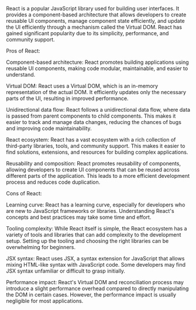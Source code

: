 React is a popular JavaScript library used for building user interfaces. It provides a component-based architecture that allows developers to create reusable UI components, manage component state efficiently, and update the UI efficiently through a mechanism called the Virtual DOM. React has gained significant popularity due to its simplicity, performance, and community support.

Pros of React:

Component-based architecture: React promotes building applications using reusable UI components, making code modular, maintainable, and easier to understand.

Virtual DOM: React uses a Virtual DOM, which is an in-memory representation of the actual DOM. It efficiently updates only the necessary parts of the UI, resulting in improved performance.

Unidirectional data flow: React follows a unidirectional data flow, where data is passed from parent components to child components. This makes it easier to track and manage data changes, reducing the chances of bugs and improving code maintainability.

React ecosystem: React has a vast ecosystem with a rich collection of third-party libraries, tools, and community support. This makes it easier to find solutions, extensions, and resources for building complex applications.

Reusability and composition: React promotes reusability of components, allowing developers to create UI components that can be reused across different parts of the application. This leads to a more efficient development process and reduces code duplication.

Cons of React:

Learning curve: React has a learning curve, especially for developers who are new to JavaScript frameworks or libraries. Understanding React's concepts and best practices may take some time and effort.

Tooling complexity: While React itself is simple, the React ecosystem has a variety of tools and libraries that can add complexity to the development setup. Setting up the tooling and choosing the right libraries can be overwhelming for beginners.

JSX syntax: React uses JSX, a syntax extension for JavaScript that allows mixing HTML-like syntax with JavaScript code. Some developers may find JSX syntax unfamiliar or difficult to grasp initially.

Performance impact: React's Virtual DOM and reconciliation process may introduce a slight performance overhead compared to directly manipulating the DOM in certain cases. However, the performance impact is usually negligible for most applications.